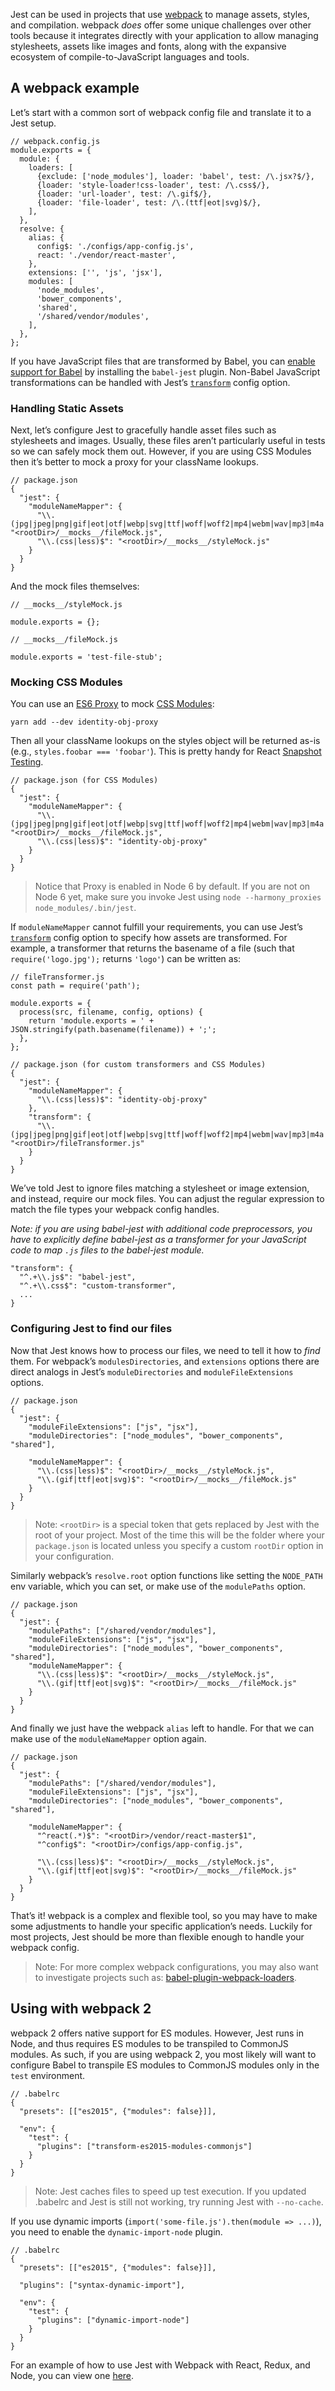 Jest can be used in projects that use [webpack](https://webpack.js.org/) to manage assets, styles, and compilation. webpack _does_ offer some unique challenges over other tools because it integrates directly with your application to allow managing stylesheets, assets like images and fonts, along with the expansive ecosystem of compile-to-JavaScript languages and tools.

## A webpack example

Let’s start with a common sort of webpack config file and translate it to a Jest setup.

    // webpack.config.js
    module.exports = {
      module: {
        loaders: [
          {exclude: ['node_modules'], loader: 'babel', test: /\.jsx?$/},
          {loader: 'style-loader!css-loader', test: /\.css$/},
          {loader: 'url-loader', test: /\.gif$/},
          {loader: 'file-loader', test: /\.(ttf|eot|svg)$/},
        ],
      },
      resolve: {
        alias: {
          config$: './configs/app-config.js',
          react: './vendor/react-master',
        },
        extensions: ['', 'js', 'jsx'],
        modules: [
          'node_modules',
          'bower_components',
          'shared',
          '/shared/vendor/modules',
        ],
      },
    };

If you have JavaScript files that are transformed by Babel, you can [enable support for Babel](GettingStarted.md#using-babel) by installing the `babel-jest` plugin. Non-Babel JavaScript transformations can be handled with Jest’s [`transform`](Configuration.md#transform-object-string-string) config option.

### Handling Static Assets

Next, let’s configure Jest to gracefully handle asset files such as stylesheets and images. Usually, these files aren’t particularly useful in tests so we can safely mock them out. However, if you are using CSS Modules then it’s better to mock a proxy for your className lookups.

    // package.json
    {
      "jest": {
        "moduleNameMapper": {
          "\\.(jpg|jpeg|png|gif|eot|otf|webp|svg|ttf|woff|woff2|mp4|webm|wav|mp3|m4a|aac|oga)$": "<rootDir>/__mocks__/fileMock.js",
          "\\.(css|less)$": "<rootDir>/__mocks__/styleMock.js"
        }
      }
    }

And the mock files themselves:

    // __mocks__/styleMock.js

    module.exports = {};

    // __mocks__/fileMock.js

    module.exports = 'test-file-stub';

### Mocking CSS Modules

You can use an [ES6 Proxy](https://github.com/keyanzhang/identity-obj-proxy) to mock [CSS Modules](https://github.com/css-modules/css-modules):

    yarn add --dev identity-obj-proxy

Then all your className lookups on the styles object will be returned as-is (e.g., `styles.foobar === 'foobar'`). This is pretty handy for React [Snapshot Testing](SnapshotTesting.md).

    // package.json (for CSS Modules)
    {
      "jest": {
        "moduleNameMapper": {
          "\\.(jpg|jpeg|png|gif|eot|otf|webp|svg|ttf|woff|woff2|mp4|webm|wav|mp3|m4a|aac|oga)$": "<rootDir>/__mocks__/fileMock.js",
          "\\.(css|less)$": "identity-obj-proxy"
        }
      }
    }

> Notice that Proxy is enabled in Node 6 by default. If you are not on Node 6 yet, make sure you invoke Jest using `node --harmony_proxies node_modules/.bin/jest`.

If `moduleNameMapper` cannot fulfill your requirements, you can use Jest’s [`transform`](Configuration.md#transform-object-string-string) config option to specify how assets are transformed. For example, a transformer that returns the basename of a file (such that `require('logo.jpg');` returns `'logo'`) can be written as:

    // fileTransformer.js
    const path = require('path');

    module.exports = {
      process(src, filename, config, options) {
        return 'module.exports = ' + JSON.stringify(path.basename(filename)) + ';';
      },
    };

    // package.json (for custom transformers and CSS Modules)
    {
      "jest": {
        "moduleNameMapper": {
          "\\.(css|less)$": "identity-obj-proxy"
        },
        "transform": {
          "\\.(jpg|jpeg|png|gif|eot|otf|webp|svg|ttf|woff|woff2|mp4|webm|wav|mp3|m4a|aac|oga)$": "<rootDir>/fileTransformer.js"
        }
      }
    }

We’ve told Jest to ignore files matching a stylesheet or image extension, and instead, require our mock files. You can adjust the regular expression to match the file types your webpack config handles.

_Note: if you are using babel-jest with additional code preprocessors, you have to explicitly define babel-jest as a transformer for your JavaScript code to map `.js` files to the babel-jest module._

    "transform": {
      "^.+\\.js$": "babel-jest",
      "^.+\\.css$": "custom-transformer",
      ...
    }

### Configuring Jest to find our files

Now that Jest knows how to process our files, we need to tell it how to _find_ them. For webpack’s `modulesDirectories`, and `extensions` options there are direct analogs in Jest’s `moduleDirectories` and `moduleFileExtensions` options.

    // package.json
    {
      "jest": {
        "moduleFileExtensions": ["js", "jsx"],
        "moduleDirectories": ["node_modules", "bower_components", "shared"],

        "moduleNameMapper": {
          "\\.(css|less)$": "<rootDir>/__mocks__/styleMock.js",
          "\\.(gif|ttf|eot|svg)$": "<rootDir>/__mocks__/fileMock.js"
        }
      }
    }

> Note: `<rootDir>` is a special token that gets replaced by Jest with the root of your project. Most of the time this will be the folder where your `package.json` is located unless you specify a custom `rootDir` option in your configuration.

Similarly webpack’s `resolve.root` option functions like setting the `NODE_PATH` env variable, which you can set, or make use of the `modulePaths` option.

    // package.json
    {
      "jest": {
        "modulePaths": ["/shared/vendor/modules"],
        "moduleFileExtensions": ["js", "jsx"],
        "moduleDirectories": ["node_modules", "bower_components", "shared"],
        "moduleNameMapper": {
          "\\.(css|less)$": "<rootDir>/__mocks__/styleMock.js",
          "\\.(gif|ttf|eot|svg)$": "<rootDir>/__mocks__/fileMock.js"
        }
      }
    }

And finally we just have the webpack `alias` left to handle. For that we can make use of the `moduleNameMapper` option again.

    // package.json
    {
      "jest": {
        "modulePaths": ["/shared/vendor/modules"],
        "moduleFileExtensions": ["js", "jsx"],
        "moduleDirectories": ["node_modules", "bower_components", "shared"],

        "moduleNameMapper": {
          "^react(.*)$": "<rootDir>/vendor/react-master$1",
          "^config$": "<rootDir>/configs/app-config.js",

          "\\.(css|less)$": "<rootDir>/__mocks__/styleMock.js",
          "\\.(gif|ttf|eot|svg)$": "<rootDir>/__mocks__/fileMock.js"
        }
      }
    }

That’s it! webpack is a complex and flexible tool, so you may have to make some adjustments to handle your specific application’s needs. Luckily for most projects, Jest should be more than flexible enough to handle your webpack config.

> Note: For more complex webpack configurations, you may also want to investigate projects such as: [babel-plugin-webpack-loaders](https://github.com/istarkov/babel-plugin-webpack-loaders).

## Using with webpack 2

webpack 2 offers native support for ES modules. However, Jest runs in Node, and thus requires ES modules to be transpiled to CommonJS modules. As such, if you are using webpack 2, you most likely will want to configure Babel to transpile ES modules to CommonJS modules only in the `test` environment.

    // .babelrc
    {
      "presets": [["es2015", {"modules": false}]],

      "env": {
        "test": {
          "plugins": ["transform-es2015-modules-commonjs"]
        }
      }
    }

> Note: Jest caches files to speed up test execution. If you updated .babelrc and Jest is still not working, try running Jest with `--no-cache`.

If you use dynamic imports (`import('some-file.js').then(module => ...)`), you need to enable the `dynamic-import-node` plugin.

    // .babelrc
    {
      "presets": [["es2015", {"modules": false}]],

      "plugins": ["syntax-dynamic-import"],

      "env": {
        "test": {
          "plugins": ["dynamic-import-node"]
        }
      }
    }

For an example of how to use Jest with Webpack with React, Redux, and Node, you can view one [here](https://github.com/jenniferkaplannyc/jest_react_redux_node_webpack_complex_example).
